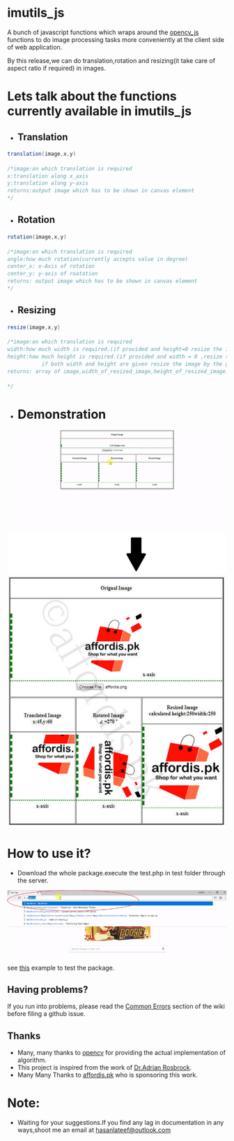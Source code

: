 # imutils_js

 A bunch of javascript functions which wraps around the [opencv_js](http://opencv.org/) functions to do image processing tasks more conveniently at the client side of web application.

By this release,we can do translation,rotation and resizing(it take care of aspect ratio if required) in images.
# Lets talk about the functions currently available in imutils_js 
* ## Translation

```java script
translation(image,x,y)

/*image:on which translation is required
x:translation along x_axis
y:translation along y-axis
returns:output image which has to be shown in canvas element
*/
```
* ## Rotation

```java script
rotation(image,x,y)

/*image:on which translation is required
angle:how much rotation(currently accepts value in degree)
center_x: x-Axis of rotation
center_y: y-axis of roatation
returns: output image which has to be shown in canvas element
*/
```


* ## Resizing

```java script
resize(image,x,y)

/*image:on which translation is required
width:how much width is required.(if provided and height=0 resize the image by taking care of its aspect ratio )
height:how much height is required.(if provided and width = 0 ,resize the image by taking care of its aspect ratio)
           if both width and height are given resize the image by the given parameters.
returns: array of image,width_of_resized_image,height_of_resized_image.

*/
```
* # Demonstration

![](https://github.com/hasanlatif/Snapchat-like-Filters-python/blob/master/Readme_pics/git_gif.gif)

![](https://github.com/hasanlatif/Snapchat-like-Filters-python/blob/master/Readme_pics/arrow1.jpg)
![](https://github.com/hasanlatif/Snapchat-like-Filters-python/blob/master/Readme_pics/test%20_js.jpg)

 # How to use it?

* Download the whole package.execute the test.php in test folder through the server.
 
![]( https://github.com/hasanlatif/Snapchat-like-Filters-python/blob/master/Readme_pics/local_host.gif)

 see [this](https://github.com/hasanlatif/imutils_js/tree/master/test) example to test the package.


## Having problems?

If you run into problems, please read the [Common Errors](https://github.com/ageitgey/imutils_js/wiki/Common-Errors) section of the wiki before filing a github issue.

## Thanks

* Many, many thanks to [opencv](https://opencv.org) for providing the actual implementation  of algorithm.
* This project is inspired from the work of [Dr.Adrian Rosbrock](https://github.com/jrosebr1/imutils).
* Many Many Thanks to [affordis.pk](https://affordis.pk) who is sponsoring this work.


# Note:
  * Waiting for your suggestions.If you find any lag in documentation in any ways,shoot me an email at hasanlateef@outlook.com




